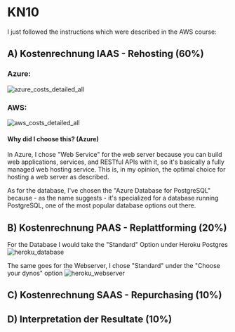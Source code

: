 # KN10

I just followed the instructions which were described in the AWS course:

## A) Kostenrechnung IAAS - Rehosting (60%)
### Azure:
![azure_costs_detailed_all](https://github.com/user-attachments/assets/276fcc8f-ab64-4b7f-a1d8-21741227c6b9)

### AWS:
![aws_costs_detailed_all](https://github.com/user-attachments/assets/89ac8f57-5c63-4bdf-9259-689446d49a2a)

#### Why did I choose this? (Azure)
In Azure, I chose "Web Service" for the web server because you can build web applications, services, and RESTful APIs with it, so it's basically a fully managed web hosting service. This is, in my opinion, the optimal choice for hosting a web server as described.

As for the database, I've chosen the "Azure Database for PostgreSQL" because - as the name suggests - it's specialized for a database running PostgreSQL, one of the most popular database options out there.

## B) Kostenrechnung PAAS - Replattforming (20%)
For the Database I would take the "Standard" Option under Heroku Postgres
![heroku_database](https://github.com/user-attachments/assets/67246a3b-0195-4cbe-ac3d-1df3a238691d)


The same goes for the Webserver, I chose "Standard" under the "Choose your dynos" option
![heroku_webserver](https://github.com/user-attachments/assets/750ccd00-7a3d-4e4c-b9be-19c49de00885)


## C) Kostenrechnung SAAS - Repurchasing (10%)

## D) Interpretation der Resultate (10%)
